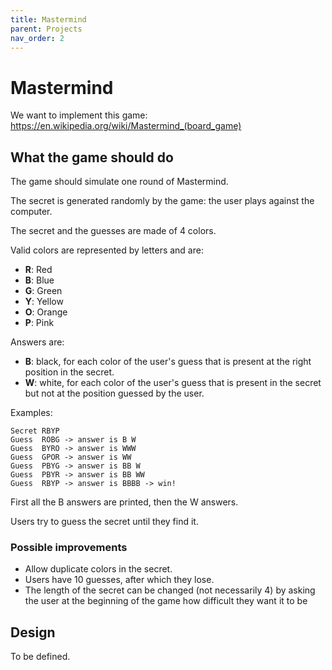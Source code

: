```yaml
---
title: Mastermind
parent: Projects
nav_order: 2
---
```


# Mastermind

We want to implement this game:
https://en.wikipedia.org/wiki/Mastermind_(board_game)

## What the game should do

The game should simulate one round of Mastermind.

The secret is generated randomly by the game:
the user plays against the computer.

The secret and the guesses are made of 4 colors.

Valid colors are represented by letters and are:
- **R**: Red
- **B**: Blue
- **G**: Green
- **Y**: Yellow
- **O**: Orange
- **P**: Pink

Answers are:
- **B**: black, for each color of the user's guess
         that is present at the right position in the secret.
- **W**: white, for each color of the user's guess
         that is present in the secret but not at the position
         guessed by the user.

Examples:

```
Secret RBYP
Guess  ROBG -> answer is B W
Guess  BYRO -> answer is WWW
Guess  GPOR -> answer is WW
Guess  PBYG -> answer is BB W
Guess  PBYR -> answer is BB WW
Guess  RBYP -> answer is BBBB -> win!
```

First all the B answers are printed, then the W answers.

Users try to guess the secret until they find it.

### Possible improvements

- Allow duplicate colors in the secret.
- Users have 10 guesses, after which they lose.
- The length of the secret can be changed (not necessarily 4)
  by asking the user at the beginning of the game
  how difficult they want it to be

## Design

To be defined.
